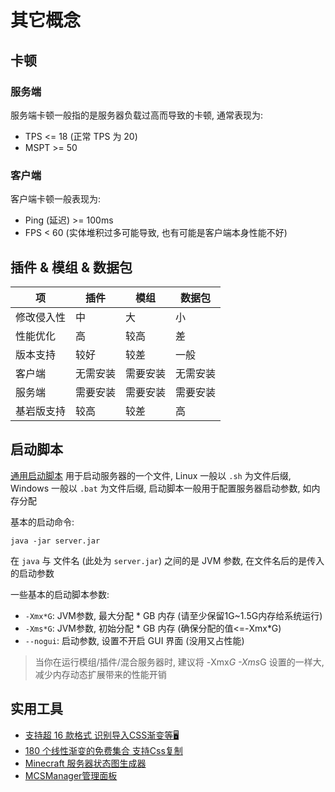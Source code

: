 # 其它概念

## 卡顿

### 服务端

服务端卡顿一般指的是服务器负载过高而导致的卡顿, 通常表现为:
- TPS <= 18 (正常 TPS 为 20)
- MSPT >= 50

### 客户端

客户端卡顿一般表现为:
- Ping (延迟) >= 100ms
- FPS < 60 (实体堆积过多可能导致, 也有可能是客户端本身性能不好)

## 插件 & 模组 & 数据包

| 项     | 插件   | 模组   | 数据包  |
|-------|------|------|------|
| 修改侵入性 | 中    | 大    | 小    |
| 性能优化 | 高    | 较高    | 差    |
| 版本支持  | 较好   | 较差   | 一般   |
| 客户端   | 无需安装 | 需要安装 | 无需安装 |
| 服务端   | 需要安装 | 需要安装 | 需要安装 |
| 基岩版支持 | 较高    | 较差    | 高    |

## 启动脚本
[通用启动脚本](https://paper.8aka.org/misc/tools/start-script-gen)
用于启动服务器的一个文件, Linux 一般以 `.sh` 为文件后缀, Windows 一般以 `.bat` 为文件后缀, 启动脚本一般用于配置服务器启动参数, 如内存分配

基本的启动命令:

```shell
java -jar server.jar
```

在 `java` 与 文件名 (此处为 `server.jar`) 之间的是 JVM 参数, 在文件名后的是传入的启动参数

一些基本的启动脚本参数:
- `-Xmx*G`: JVM参数, 最大分配 * GB 内存 (请至少保留1G~1.5G内存给系统运行)
- `-Xms*G`: JVM参数, 初始分配 * GB 内存 (确保分配的值<=-Xmx*G)
- `--nogui`: 启动参数, 设置不开启 GUI 界面 (没用又占性能)

> 当你在运行模组/插件/混合服务器时, 建议将 -Xmx*G -Xms*G 设置的一样大, 减少内存动态扩展带来的性能开销

## 实用工具
- [支持超 16 款格式 识别导入CSS渐变等🖥️](https://mcg.tuanzi.ink/)
- [180 个线性渐变的免费集合 支持Css复制](https://webgradients.com/)
- [Minecraft 服务器状态图生成器](https://motd.puddingkc.com/generate.html)
- [MCSManager管理面板](https://www.mcsmanager.com/)
